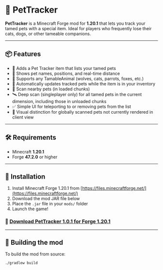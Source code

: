 # 🐾 PetTracker

**PetTracker** is a Minecraft Forge mod for **1.20.1** that lets you track your tamed pets with a special item. Ideal for players who frequently lose their cats, dogs, or other tameable companions.

---

## 📦 Features

- 🧭 Adds a Pet Tracker item that lists your tamed pets
- 📍 Shows pet names, positions, and real-time distance
- 🐺 Supports any TamableAnimal (wolves, cats, parrots, foxes, etc.)
- 🔄 Automatically updates tracked pets while the item is in your inventory
- 🧭 Scan nearby pets (in loaded chunks)
- 🛰️ Deep scan (singleplayer only) for all tamed pets in the current dimension, including those in unloaded chunks
- ✅ Simple UI for teleporting to or removing pets from the list
- 🎨 Visual distinction for globally scanned pets not currently rendered in client view



---

## 🛠 Requirements

- Minecraft **1.20.1**
- Forge **47.2.0** or higher

---

## 🚀 Installation

1. Install Minecraft Forge 1.20.1 from [https://files.minecraftforge.net/](https://files.minecraftforge.net/)
2. Download the mod JAR file below
3. Place the `.jar` file in your `mods/` folder
4. Launch the game!

### 🔽 [Download PetTracker 1.0.1 for Forge 1.20.1](build/libs/pettracker-1.0.1-1.20.1.jar)

---

## 🔧 Building the mod

To build the mod from source:

```bash
./gradlew build
